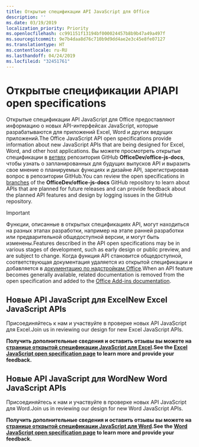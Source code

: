 ```yaml
---
title: Открытые спецификации API JavaScript для Office
description: ''
ms.date: 03/19/2019
localization_priority: Priority
ms.openlocfilehash: cc991151f13194bf000024457b8b9b47a49a497f
ms.sourcegitcommit: 9e7b4daa8d76c710b9d9dd4ae2e3c45e8fe07127
ms.translationtype: HT
ms.contentlocale: ru-RU
ms.lasthandoff: 04/24/2019
ms.locfileid: "32451761"
---
```

# <a name="api-open-specifications"></a><span data-ttu-id="7d03b-102">Открытые спецификации API</span><span class="sxs-lookup"><span data-stu-id="7d03b-102">API open specifications</span></span>

<span data-ttu-id="7d03b-103">Открытые спецификации API JavaScript для Office предоставляют информацию о новых API-интерфейсах JavaScript, которые разрабатываются для приложений Excel, Word и других ведущих приложений.</span><span class="sxs-lookup"><span data-stu-id="7d03b-103">The Office JavaScript API open specifications provide information about new JavaScript APIs that are being designed for Excel, Word, and other host applications.</span></span> <span data-ttu-id="7d03b-104">Вы можете просмотреть открытые спецификации в [ветвях](https://github.com/OfficeDev/office-js-docs/branches/all) репозитория GitHub **OfficeDev/office-js-docs**, чтобы узнать о запланированных для будущих выпусков API и выразить свое мнение о планируемых функциях и дизайне API, зарегистрировав вопрос в репозитории GitHub.</span><span class="sxs-lookup"><span data-stu-id="7d03b-104">You can review the open specifications in [branches](https://github.com/OfficeDev/office-js-docs/branches/all) of the **OfficeDev/office-js-docs** GitHub repository to learn about APIs that are planned for future releases and can provide feedback about the planned API features and design by logging issues in the GitHub repository.</span></span>

> [!IMPORTANT]
> <span data-ttu-id="7d03b-105">Функции, описанные в открытых спецификациях API, могут находиться на разных этапах разработки, например на этапе ранней разработки или предварительной общедоступной версии, и могут быть изменены.</span><span class="sxs-lookup"><span data-stu-id="7d03b-105">Features described in the API open specifications may be in various stages of development, such as early design or public preview, and are subject to change.</span></span> <span data-ttu-id="7d03b-106">Когда функция API становится общедоступной, соответствующая документация удаляется из открытой спецификации и добавляется в [документацию по надстройкам Office](/office/dev/add-ins/).</span><span class="sxs-lookup"><span data-stu-id="7d03b-106">When an API feature becomes generally available, related documentation is removed from the open specification and added to the [Office Add-ins documentation](/office/dev/add-ins/).</span></span> 

## <a name="new-excel-javascript-apis"></a><span data-ttu-id="7d03b-107">Новые API JavaScript для Excel</span><span class="sxs-lookup"><span data-stu-id="7d03b-107">New Excel JavaScript APIs</span></span>

<span data-ttu-id="7d03b-108">Присоединяйтесь к нам и участвуйте в проверке новых API JavaScript для Excel.</span><span class="sxs-lookup"><span data-stu-id="7d03b-108">Join us in reviewing our design for new Excel JavaScript APIs.</span></span> 

<span data-ttu-id="7d03b-109">**Получить дополнительные сведения и оставить отзывы вы можете на [странице открытой спецификации JavaScript для Excel](https://github.com/OfficeDev/office-js-docs/tree/ExcelJs_OpenSpec).**</span><span class="sxs-lookup"><span data-stu-id="7d03b-109">**See the [Excel JavaScript open specification page](https://github.com/OfficeDev/office-js-docs/tree/ExcelJs_OpenSpec) to learn more and provide your feedback.**</span></span>

## <a name="new-word-javascript-apis"></a><span data-ttu-id="7d03b-110">Новые API JavaScript для Word</span><span class="sxs-lookup"><span data-stu-id="7d03b-110">New Word JavaScript APIs</span></span>

<span data-ttu-id="7d03b-111">Присоединяйтесь к нам и участвуйте в проверке новых API JavaScript для Word.</span><span class="sxs-lookup"><span data-stu-id="7d03b-111">Join us in reviewing our design for new Word JavaScript APIs.</span></span> 

<span data-ttu-id="7d03b-112">**Получить дополнительные сведения и оставить отзывы вы можете на [странице открытой спецификации JavaScript для Word](https://github.com/OfficeDev/office-js-docs/tree/WordJs_OpenSpec).**</span><span class="sxs-lookup"><span data-stu-id="7d03b-112">**See the [Word JavaScript open specification page](https://github.com/OfficeDev/office-js-docs/tree/WordJs_OpenSpec) to learn more and provide your feedback.**</span></span>
